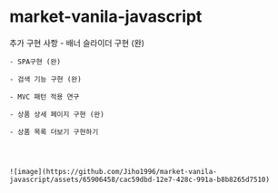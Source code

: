 # market-vanila-javascript

추가 구현 사항
    - 배너 슬라이더 구현 (완)
      
    - SPA구현 (완)
      
    - 검색 기능 구현 (완)
      
    - MVC 패턴 적용 연구
      
    - 상품 상세 페이지 구현 (완)
      
    - 상품 목록 더보기 구현하기




    ![image](https://github.com/Jiho1996/market-vanila-javascript/assets/65906458/cac59dbd-12e7-428c-991a-b8b8265d7510)

